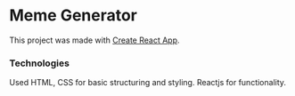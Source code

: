 # Meme Generator

This project was made with [Create React App](https://github.com/facebook/create-react-app).

### Technologies

Used HTML, CSS for basic structuring and styling.
Reactjs for functionality.


